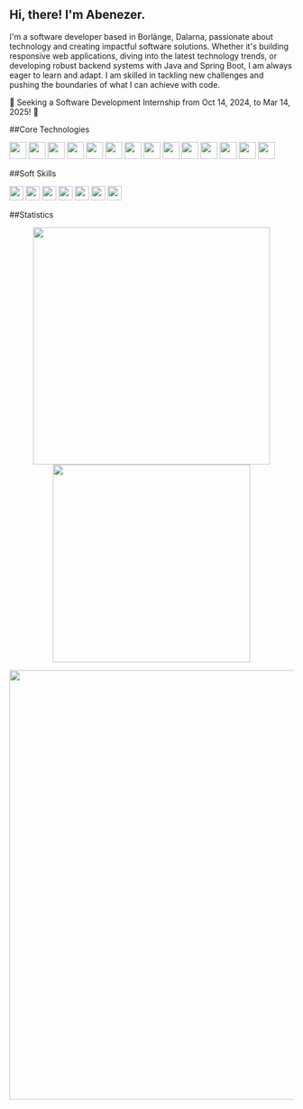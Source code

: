<div class="content"> <h2>Hi, there! I'm Abenezer.</h2> <p>I'm a software developer based in Borlänge, Dalarna, passionate about technology and creating impactful software solutions. Whether it's building responsive web applications, diving into the latest technology trends, or developing robust backend systems with Java and Spring Boot, I am always eager to learn and adapt. I am skilled in tackling new challenges and pushing the boundaries of what I can achieve with code.</p>
🌟 Seeking a Software Development Internship from Oct 14, 2024, to Mar 14, 2025! 🌟

##Core Technologies

<p align="left"> <img src="https://img.shields.io/badge/-Java-ED8B00?style=for-the-badge&logo=openjdk&logoColor=white" height="30"/> <img src="https://img.shields.io/badge/-Spring%20Boot-6DB33F?style=for-the-badge&logo=spring&logoColor=white" height="30"/> <img src="https://img.shields.io/badge/-Microservices-0078D7?style=for-the-badge&logo=spring&logoColor=white" height="30"/> <img src="https://img.shields.io/badge/-JUnit-25A162?style=for-the-badge&logo=java&logoColor=white" height="30"/> <img src="https://img.shields.io/badge/-Mockito-4CAF50?style=for-the-badge&logo=spring&logoColor=white" height="30"/> <img src="https://img.shields.io/badge/-Git-F05032?style=for-the-badge&logo=git&logoColor=white" height="30"/> <img src="https://img.shields.io/badge/-GitHub-181717?style=for-the-badge&logo=github&logoColor=white" height="30"/> <img src="https://img.shields.io/badge/-MySQL-4479A1?style=for-the-badge&logo=mysql&logoColor=white" height="30"/> <img src="https://img.shields.io/badge/-Azure%20DevOps-0078D7?style=for-the-badge&logo=azure-devops&logoColor=white" height="30"/> <img src="https://img.shields.io/badge/-Docker-2496ED?style=flat-square&logo=docker&logoColor=white" height="30"/> <img src="https://img.shields.io/badge/-JIRA-0052CC?style=flat-square&logo=jira&logoColor=white" height="30"/> <img src="https://img.shields.io/badge/-REST%20APIs-009688?style=flat-square&logoColor=white" height="30"/> <img src="https://img.shields.io/badge/-HTML5-E34F26?style=for-the-badge&logo=html5&logoColor=white" height="30"/> <img src="https://img.shields.io/badge/-CSS3-1572B6?style=for-the-badge&logo=css3&logoColor=white" height="30"/> </p>

##Soft Skills

<p align="left"> <img src="https://img.shields.io/badge/-Problem%20Solving-000000?style=flat-square&logoColor=white" height="25"/> <img src="https://img.shields.io/badge/-Communication%20Skills-00BFFF?style=flat-square&logoColor=white" height="25"/> <img src="https://img.shields.io/badge/-Teamwork-007396?style=flat-square&logoColor=white" height="25"/> <img src="https://img.shields.io/badge/-Critical%20Thinking-FF6347?style=flat-square&logoColor=white" height="25"/> <img src="https://img.shields.io/badge/-Adaptability-FFA500?style=flat-square&logoColor=white" height="25"/> <img src="https://img.shields.io/badge/-Efficiency-32CD32?style=flat-square&logoColor=white" height="25"/> <img src="https://img.shields.io/badge/-Technical%20Handling-FFD700?style=flat-square&logoColor=white" height="25"/> </p>

##Statistics

<p align="center"> <img src="https://github-readme-stats.vercel.app/api?username=AbaSheger&show_icons=true&theme=tokyonight" width="420" /> <img src="https://github-readme-stats.vercel.app/api/top-langs/?username=AbaSheger&theme=tokyonight&layout=compact" width="350" /> </p> <p align="center"> <img src="https://github-readme-streak-stats.herokuapp.com/?user=AbaSheger&theme=tokyonight" width="760" /> </p>
